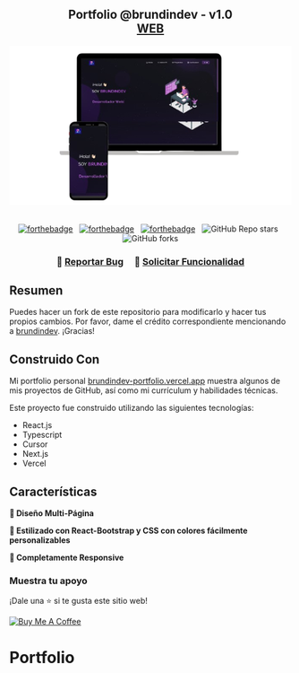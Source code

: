 <h2 align="center">
  Portfolio @brundindev - v1.0<br/>
  <a href="https://brundindev-portfolio.vercel.app/" target="_blank">WEB</a>
</h2>
<div align="center">
  <img alt="Demo" src="./Images/readme-img1.png" />
</div>

<br/>

<center>

[![forthebadge](https://forthebadge.com/images/badges/built-with-love.svg)](https://forthebadge.com) &nbsp;
[![forthebadge](https://forthebadge.com/images/badges/made-with-react.svg)](https://forthebadge.com) &nbsp;
[![forthebadge](https://forthebadge.com/images/badges/open-source.svg)](https://forthebadge.com) &nbsp;
![GitHub Repo stars](https://img.shields.io/github/stars/brundindev/Portfolio?color=red&logo=github&style=for-the-badge) &nbsp;
![GitHub forks](https://img.shields.io/github/forks/brundindev/Portfolio?color=red&logo=github&style=for-the-badge)

</center>

<h3 align="center">
    🔹
    <a href="https://github.com/brundindev/Portfolio/issues">Reportar Bug</a> &nbsp; &nbsp;
    🔹
    <a href="https://github.com/brundindev/Portfolio/issues">Solicitar Funcionalidad</a>
</h3>

## Resumen

Puedes hacer un fork de este repositorio para modificarlo y hacer tus propios cambios. Por favor, dame el crédito correspondiente mencionando a [brundindev](https://github.com/brundindev/Portfolio). ¡Gracias!

## Construido Con

Mi portfolio personal <a href="https://brundindev-portfolio.vercel.app/" target="_blank">brundindev-portfolio.vercel.app</a> muestra algunos de mis proyectos de GitHub, así como mi currículum y habilidades técnicas.<br/>

Este proyecto fue construido utilizando las siguientes tecnologías:

- React.js
- Typescript
- Cursor
- Next.js
- Vercel

## Características

**📖 Diseño Multi-Página**

**🎨 Estilizado con React-Bootstrap y CSS con colores fácilmente personalizables**

**📱 Completamente Responsive**

### Muestra tu apoyo

¡Dale una ⭐ si te gusta este sitio web!

<a href="https://www.buymeacoffee.com/brundindev" target="_blank"><img src="https://cdn.buymeacoffee.com/buttons/v2/default-violet.png" alt="Buy Me A Coffee" height= "60px" width= "217px" ></a>
# Portfolio
